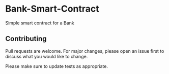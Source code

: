 # Bank-Smart-Contract
Simple smart contract for a Bank

## Contributing
Pull requests are welcome. For major changes, please open an issue first to discuss what you would like to change.

Please make sure to update tests as appropriate.

